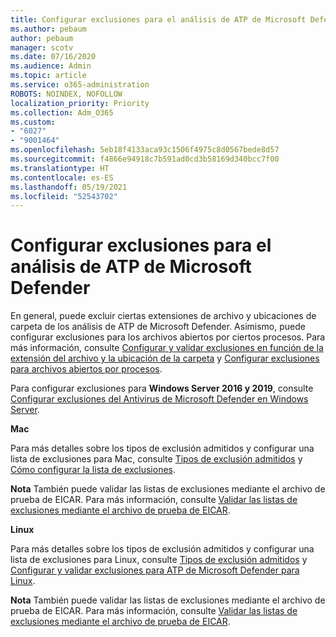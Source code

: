 ```yaml
---
title: Configurar exclusiones para el análisis de ATP de Microsoft Defender
ms.author: pebaum
author: pebaum
manager: scotv
ms.date: 07/16/2020
ms.audience: Admin
ms.topic: article
ms.service: o365-administration
ROBOTS: NOINDEX, NOFOLLOW
localization_priority: Priority
ms.collection: Adm_O365
ms.custom:
- "6027"
- "9001464"
ms.openlocfilehash: 5eb18f4133aca93c1506f4975c8d0567bede8d57
ms.sourcegitcommit: f4866e94918c7b591ad0cd3b58169d340bcc7f00
ms.translationtype: HT
ms.contentlocale: es-ES
ms.lasthandoff: 05/19/2021
ms.locfileid: "52543702"
---
```

# <a name="configuring-exclusions-for-microsoft-defender-atp-scan"></a>Configurar exclusiones para el análisis de ATP de Microsoft Defender

En general, puede excluir ciertas extensiones de archivo y ubicaciones de carpeta de los análisis de ATP de Microsoft Defender. Asimismo, puede configurar exclusiones para los archivos abiertos por ciertos procesos. Para más información, consulte [Configurar y validar exclusiones en función de la extensión del archivo y la ubicación de la carpeta](/windows/security/threat-protection/microsoft-defender-antivirus/configure-extension-file-exclusions-microsoft-defender-antivirus) y [Configurar exclusiones para archivos abiertos por procesos](/windows/security/threat-protection/microsoft-defender-antivirus/configure-process-opened-file-exclusions-microsoft-defender-antivirus).

Para configurar exclusiones para **Windows Server 2016 y 2019**, consulte [Configurar exclusiones del Antivirus de Microsoft Defender en Windows Server](/windows/security/threat-protection/microsoft-defender-antivirus/configure-server-exclusions-microsoft-defender-antivirus).

**Mac**

Para más detalles sobre los tipos de exclusión admitidos y configurar una lista de exclusiones para Mac, consulte [Tipos de exclusión admitidos](/windows/security/threat-protection/microsoft-defender-atp/mac-exclusions#supported-exclusion-types) y [Cómo configurar la lista de exclusiones](/windows/security/threat-protection/microsoft-defender-atp/mac-exclusions#how-to-configure-the-list-of-exclusions).

**Nota** También puede validar las listas de exclusiones mediante el archivo de prueba de EICAR. Para más información, consulte [Validar las listas de exclusiones mediante el archivo de prueba de EICAR](/windows/security/threat-protection/microsoft-defender-atp/mac-exclusions#validate-exclusions-lists-with-the-eicar-test-file). 

**Linux**

Para más detalles sobre los tipos de exclusión admitidos y configurar una lista de exclusiones para Linux, consulte [Tipos de exclusión admitidos](/windows/security/threat-protection/microsoft-defender-atp/linux-exclusions#supported-exclusion-types) y [Configurar y validar exclusiones para ATP de Microsoft Defender para Linux](/windows/security/threat-protection/microsoft-defender-atp/linux-exclusions).

**Nota** También puede validar las listas de exclusiones mediante el archivo de prueba de EICAR. Para más información, consulte [Validar las listas de exclusiones mediante el archivo de prueba de EICAR](/windows/security/threat-protection/microsoft-defender-atp/linux-exclusions#validate-exclusions-lists-with-the-eicar-test-file). 